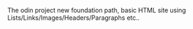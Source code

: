 The odin project new foundation path, basic HTML site using Lists/Links/Images/Headers/Paragraphs etc..